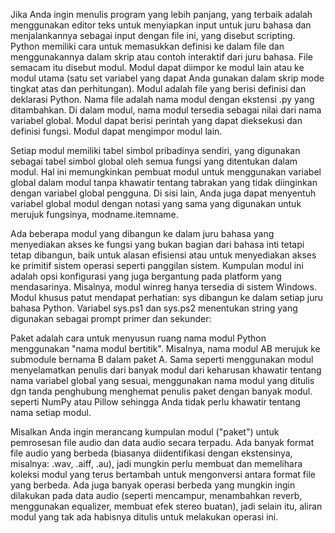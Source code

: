 Jika Anda ingin menulis program yang lebih panjang, yang terbaik adalah menggunakan editor teks untuk menyiapkan input untuk juru bahasa dan menjalankannya sebagai input dengan file ini, yang disebut scripting. Python memiliki cara untuk memasukkan definisi ke dalam file dan menggunakannya dalam skrip atau contoh interaktif dari juru bahasa. File semacam itu disebut modul. Modul dapat diimpor ke modul lain atau ke modul utama (satu set variabel yang dapat Anda gunakan dalam skrip mode tingkat atas dan perhitungan). Modul adalah file yang berisi definisi dan deklarasi Python. Nama file adalah nama modul dengan ekstensi .py yang ditambahkan. Di dalam modul, nama modul tersedia sebagai nilai dari nama variabel global. Modul dapat berisi perintah yang dapat dieksekusi dan definisi fungsi. Modul dapat mengimpor modul lain.

Setiap modul memiliki tabel simbol pribadinya sendiri, yang digunakan sebagai tabel simbol global oleh semua fungsi yang ditentukan dalam modul. Hal ini memungkinkan pembuat modul untuk menggunakan variabel global dalam modul tanpa khawatir tentang tabrakan yang tidak diinginkan dengan variabel global pengguna. Di sisi lain, Anda juga dapat menyentuh variabel global modul dengan notasi yang sama yang digunakan untuk merujuk fungsinya, modname.itemname.

Ada beberapa modul yang dibangun ke dalam juru bahasa yang menyediakan akses ke fungsi yang bukan bagian dari bahasa inti tetapi tetap dibangun, baik untuk alasan efisiensi atau untuk menyediakan akses ke primitif sistem operasi seperti panggilan sistem. Kumpulan modul ini adalah opsi konfigurasi yang juga bergantung pada platform yang mendasarinya. Misalnya, modul winreg hanya tersedia di sistem Windows. Modul khusus patut mendapat perhatian:
sys dibangun ke dalam setiap juru bahasa Python. Variabel sys.ps1 dan sys.ps2 menentukan string yang digunakan sebagai prompt primer dan sekunder:


Paket adalah cara untuk menyusun ruang nama modul Python menggunakan "nama modul bertitik". Misalnya, nama modul AB merujuk ke submodule bernama B dalam paket A. Sama seperti menggunakan modul menyelamatkan penulis dari banyak modul dari keharusan khawatir tentang nama variabel global yang sesuai, menggunakan nama modul yang ditulis dgn tanda penghubung menghemat penulis paket dengan banyak modul. seperti NumPy atau Pillow sehingga Anda tidak perlu khawatir tentang nama setiap modul.

Misalkan Anda ingin merancang kumpulan modul ("paket") untuk pemrosesan file audio dan data audio secara terpadu. Ada banyak format file audio yang berbeda (biasanya diidentifikasi dengan ekstensinya, misalnya:
.wav, .aiff, .au), jadi mungkin perlu membuat dan memelihara koleksi modul yang terus bertambah untuk mengonversi antara format file yang berbeda. Ada juga banyak operasi berbeda yang mungkin ingin dilakukan pada data audio (seperti mencampur, menambahkan reverb, menggunakan equalizer, membuat efek stereo buatan), jadi selain itu, aliran modul yang tak ada habisnya ditulis untuk melakukan operasi ini. 
